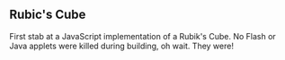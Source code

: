Rubic's Cube
------------

First stab at a JavaScript implementation of a Rubik's Cube.
No Flash or Java applets were killed during building, oh wait. They were!